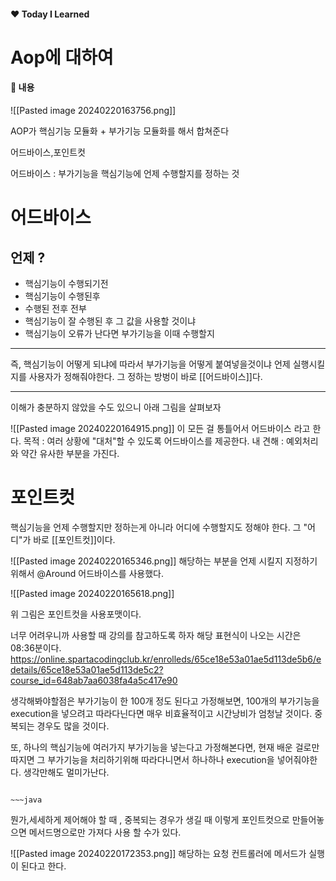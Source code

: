 #### ❤️ Today I Learned
# Aop에 대하여

#### 📕 내용

![[Pasted image 20240220163756.png]]

AOP가 핵심기능  모듈화 + 부가기능 모듈화를 해서 합쳐준다

어드바이스,포인트컷

어드바이스 : 부가기능을 핵심기능에 언제 수행할지를 정하는 것

# 어드바이스
## 언제 ? 
- 핵심기능이 수행되기전
- 핵심기능이 수행된후
- 수행된 전후 전부
- 핵심기능이 잘 수행된 후 그 값을 사용할 것이냐
- 핵심기능이 오류가 난다면 부가기능을 이때 수행할지

---

즉, 핵심기능이 어떻게 되냐에 따라서 부가기능을 어떻게 붙여넣을것이냐 언제 실행시킬지를 사용자가 정해줘야한다.
그 정하는 방벙이 바로 [[어드바이스]]다.

---
이해가 충분하지 않았을 수도 있으니 아래 그림을 살펴보자

![[Pasted image 20240220164915.png]]
이 모든 걸 통틀어서 어드바이스 라고 한다.
목적 : 여러 상황에 "대처"할 수 있도록 어드바이스를 제공한다.
내 견해 : 예외처리와 약간 유사한 부분을 가진다.
# 포인트컷

핵심기능을 언제 수행할지만 정하는게 아니라 어디에 수행할지도 정해야 한다.
그 "어디"가 바로 [[포인트컷]]이다.

![[Pasted image 20240220165346.png]]
해당하는 부분을 언제 시킬지 지정하기위해서 @Around 어드바이스를 사용했다.

![[Pasted image 20240220165618.png]]

위 그림은 포인트컷을 사용포맷이다.

너무 어려우니까 사용할 때 강의를 참고하도록 하자 해당 표현식이 나오는 시간은 08:36분이다.
https://online.spartacodingclub.kr/enrolleds/65ce18e53a01ae5d113de5b6/edetails/65ce18e53a01ae5d113de5c2?course_id=648ab7aa6038fa4a5c417e90

생각해봐야할점은 부가기능이 한 100개 정도 된다고 가정해보면, 100개의 부가기능을 execution을 넣으려고 
따라다닌다면 매우 비효율적이고 시간낭비가 엄청날 것이다. 중복되는 경우도 많을 것이다.

또, 하나의 핵심기능에 여러가지 부가기능을 넣는다고 가정해본다면, 현재 배운 걸로만 따지면 그 부가기능을 
처리하기위해 따라다니면서 하나하나 execution을 넣어줘야한다. 생각만해도 멀미가난다.
```
```
``` [!success] 
~~~java
```


뭔가,세세하게 제어해야 할 때 , 중복되는 경우가 생길 때 
이렇게 포인트컷으로 만들어놓으면 메서드명으로만 가져다 사용 할 수가 있다.

![[Pasted image 20240220172353.png]]
해당하는 요청 컨트롤러에 메서드가 실행이 된다고 한다.

